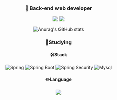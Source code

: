<div align=center>
  
### 👋 Back-end web developer

  <a href="" target="_blank"><img src="https://img.shields.io/badge/Tech_Blog-20C997?style=flat-square&logo=Velog&logoColor=white"/></a>
  <a href="" target="_blank"><img src="https://img.shields.io/badge/nalsae0207@naver.com-03cf5d?style=flat-square&logo=Gmail&logoColor=white"/></a>

![Anurag's GitHub stats](https://github-readme-stats.vercel.app/api?username=yawning5&show_icons=true&theme=radical)

### :book:Studying

#### 🛠️Stack
![Spring](https://img.shields.io/badge/spring-6DB33F?style=for-the-badge&logo=spring&logoColor=white)
![Spring Boot](https://img.shields.io/badge/spring_boot_jpa-6DB33F?style=for-the-badge&logo=springboot&logoColor=white)
![Spring Security](https://img.shields.io/badge/spring_security-6DB33F?style=for-the-badge&logo=springsecurity&logoColor=white)
![Mysql](https://img.shields.io/badge/mysql-4479A1?style=for-the-badge&logo=mysql&logoColor=white)

#### ✏️Language
<img src="https://img.shields.io/badge/java-%23007396.svg?&style=for-the-badge&logo=java&logoColor=white" />

  
  <div/>
<!--
**yawning5/yawning5** is a ✨ _special_ ✨ repository because its `README.md` (this file) appears on your GitHub profile.

Here are some ideas to get you started:

- 🔭 I’m currently working on ...
- 🌱 I’m currently learning ...
- 👯 I’m looking to collaborate on ...
- 🤔 I’m looking for help with ...
- 💬 Ask me about ...
- 📫 How to reach me: ...
- 😄 Pronouns: ...
- ⚡ Fun fact: ...
-->
